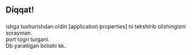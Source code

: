 ## Diqqat!
###
ishga tushurishdan oldin [application.properties] ni tekshirib olishingizni sorayman.
 <br>
 port togri turgani.
 <br>
Db yaratilgan bolishi kk.